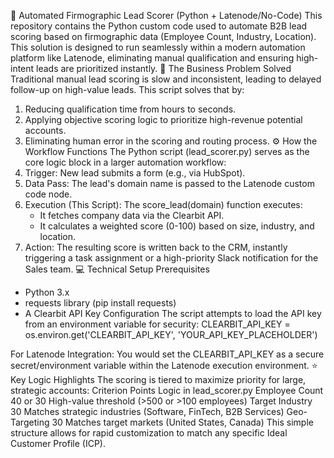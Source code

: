 ﻿🚀 Automated Firmographic Lead Scorer (Python + Latenode/No-Code)
This repository contains the Python custom code used to automate B2B lead scoring based on firmographic data (Employee Count, Industry, Location). This solution is designed to run seamlessly within a modern automation platform like Latenode, eliminating manual qualification and ensuring high-intent leads are prioritized instantly.
🎯 The Business Problem Solved
Traditional manual lead scoring is slow and inconsistent, leading to delayed follow-up on high-value leads. This script solves that by:
1. Reducing qualification time from hours to seconds.
2. Applying objective scoring logic to prioritize high-revenue potential accounts.
3. Eliminating human error in the scoring and routing process.
⚙️ How the Workflow Functions
The Python script (lead_scorer.py) serves as the core logic block in a larger automation workflow:
1. Trigger: New lead submits a form (e.g., via HubSpot).
2. Data Pass: The lead's domain name is passed to the Latenode custom code node.
3. Execution (This Script): The score_lead(domain) function executes:
   * It fetches company data via the Clearbit API.
   * It calculates a weighted score (0-100) based on size, industry, and location.
4. Action: The resulting score is written back to the CRM, instantly triggering a task assignment or a high-priority Slack notification for the Sales team.
💻 Technical Setup
Prerequisites
* Python 3.x
* requests library (pip install requests)
* A Clearbit API Key
Configuration
The script attempts to load the API key from an environment variable for security:
CLEARBIT_API_KEY = os.environ.get('CLEARBIT_API_KEY', 'YOUR_API_KEY_PLACEHOLDER')

For Latenode Integration: You would set the CLEARBIT_API_KEY as a secure secret/environment variable within the Latenode execution environment.
⭐ Key Logic Highlights
The scoring is tiered to maximize priority for large, strategic accounts:
Criterion
	Points
	Logic in lead_scorer.py
	Employee Count
	40 or 30
	High-value threshold (>500 or >100 employees)
	Target Industry
	30
	Matches strategic industries (Software, FinTech, B2B Services)
	Geo-Targeting
	30
	Matches target markets (United States, Canada)
	This simple structure allows for rapid customization to match any specific Ideal Customer Profile (ICP).
